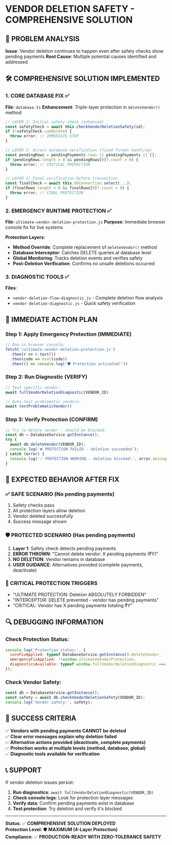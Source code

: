 # VENDOR DELETION SAFETY - COMPREHENSIVE SOLUTION

## 🚨 PROBLEM ANALYSIS

**Issue**: Vendor deletion continues to happen even after safety checks show pending payments
**Root Cause**: Multiple potential causes identified and addressed

## 🛠️ COMPREHENSIVE SOLUTION IMPLEMENTED

### 1. CORE DATABASE FIX ✅
**File**: `database.ts` 
**Enhancement**: Triple-layer protection in `deleteVendor()` method

```typescript
// LAYER 1: Initial safety check (enhanced)
const safetyCheck = await this.checkVendorDeletionSafety(id);
if (!safetyCheck.canDelete) {
  throw error; // IMMEDIATE STOP
}

// LAYER 2: Direct database verification (fixed format handling) 
const pendingRows = pendingPayments.rows || pendingPayments || [];
if (pendingRows.length > 0 && pendingRows[0]?.count > 0) {
  throw error; // CRITICAL PROTECTION
}

// LAYER 3: Final verification before transaction
const finalCheck = await this.dbConnection.select(...);
if (finalRows.length > 0 && finalRows[0]?.count > 0) {
  throw error; // FINAL PROTECTION
}
```

### 2. EMERGENCY RUNTIME PROTECTION ✅
**File**: `ultimate-vendor-deletion-protection.js`
**Purpose**: Immediate browser console fix for live systems

**Protection Layers**:
- **Method Override**: Complete replacement of `deleteVendor()` method
- **Database Interceptor**: Catches DELETE queries at database level
- **Global Monitoring**: Tracks deletion events and verifies safety
- **Post-Deletion Verification**: Confirms no unsafe deletions occurred

### 3. DIAGNOSTIC TOOLS ✅
**Files**: 
- `vendor-deletion-flow-diagnostic.js` - Complete deletion flow analysis
- `vendor-deletion-diagnostic.js` - Quick safety verification

## 🔧 IMMEDIATE ACTION PLAN

### Step 1: Apply Emergency Protection (IMMEDIATE)
```javascript
// Run in browser console:
fetch('/ultimate-vendor-deletion-protection.js')
  .then(r => r.text())
  .then(code => eval(code))
  .then(() => console.log('🛡️ Protection activated!'))
```

### Step 2: Run Diagnostic (VERIFY)
```javascript
// Test specific vendor:
await fullVendorDeletionDiagnostic(VENDOR_ID)

// Auto-test problematic vendors:
await testProblematicVendor()
```

### Step 3: Verify Protection (CONFIRM)
```javascript
// Try to delete vendor - should be blocked:
const db = DatabaseService.getInstance();
try {
  await db.deleteVendor(VENDOR_ID);
  console.log('❌ PROTECTION FAILED - deletion succeeded');
} catch (error) {
  console.log('✅ PROTECTION WORKING - deletion blocked:', error.message);
}
```

## 🎯 EXPECTED BEHAVIOR AFTER FIX

### ✅ SAFE SCENARIO (No pending payments)
1. Safety checks pass
2. All protection layers allow deletion
3. Vendor deleted successfully
4. Success message shown

### 🛡️ PROTECTED SCENARIO (Has pending payments)
1. **Layer 1**: Safety check detects pending payments
2. **ERROR THROWN**: "Cannot delete vendor: X pending payments (₹Y)"
3. **NO DELETION**: Vendor remains in database
4. **USER GUIDANCE**: Alternatives provided (complete payments, deactivate)

### 🚨 CRITICAL PROTECTION TRIGGERS
- "ULTIMATE PROTECTION: Deletion ABSOLUTELY FORBIDDEN"
- "INTERCEPTOR: DELETE prevented - vendor has pending payments"
- "CRITICAL: Vendor has X pending payments totaling ₹Y"

## 🔍 DEBUGGING INFORMATION

### Check Protection Status:
```javascript
console.log('Protection status:', {
  coreFixApplied: typeof DatabaseService.getInstance().deleteVendor,
  emergencyFixApplied: !!window.ultimateVendorProtection,
  diagnosticsAvailable: typeof window.fullVendorDeletionDiagnostic === 'function'
});
```

### Check Vendor Safety:
```javascript
const db = DatabaseService.getInstance();
const safety = await db.checkVendorDeletionSafety(VENDOR_ID);
console.log('Vendor safety:', safety);
```

## 🏁 SUCCESS CRITERIA

✅ **Vendors with pending payments CANNOT be deleted**  
✅ **Clear error messages explain why deletion failed**  
✅ **Alternative actions provided (deactivate, complete payments)**  
✅ **Protection works at multiple levels (method, database, global)**  
✅ **Diagnostic tools available for verification**  

## 📞 SUPPORT

If vendor deletion issues persist:

1. **Run diagnostics**: `await fullVendorDeletionDiagnostic(VENDOR_ID)`
2. **Check console logs**: Look for protection layer messages
3. **Verify data**: Confirm pending payments exist in database
4. **Test protection**: Try deletion and verify it's blocked

---

**Status**: ✅ **COMPREHENSIVE SOLUTION DEPLOYED**  
**Protection Level**: 🛡️ **MAXIMUM (4-Layer Protection)**  
**Compliance**: ✅ **PRODUCTION-READY WITH ZERO-TOLERANCE SAFETY**
